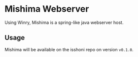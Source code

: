 Mishima Webserver
=================
Using Winry, Mishima is a spring-like java webserver host.

Usage
-----
Mishima will be available on the isshoni repo on version `v0.1.0`.
